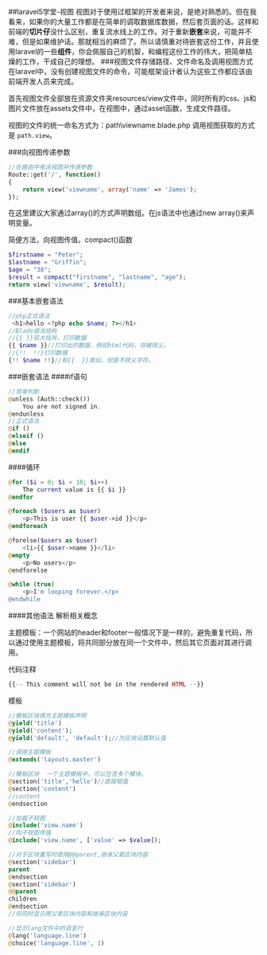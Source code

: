 ##laravel5学堂-视图
视图对于使用过框架的开发者来说，是绝对熟悉的。但在我看来，如果你的大量工作都是在简单的调取数据库数据，然后套页面的话。这样和前端的**切片仔**没什么区别，重复流水线上的工作。对于重新**嵌套**来说，可能并不难，但是如果维护话。那就相当的麻烦了。所以请慎重对待嵌套这份工作，并且使用laravel的一些**组件**，你会佩服自己的机智，和编程这份工作的伟大，把简单枯燥的工作，干成自己的理想。
###视图文件存储路径、文件命名及调用视图方式
在laravel中，没有创建视图文件的命令，可能框架设计者认为这些工作都应该由前端开发人员来完成。

首先视图文件全部放在资源文件夹resources/view文件中，同时所有的css、js和图片文件放在assets文件中，在视图中，通过asset函数，生成文件路径。

视图的文件的统一命名方式为：path\viewname.blade.php
调用视图获取的方式是 `path.view`。

###向视图传递参数

```php
//在路由中电泳视图并传递参数
Route::get('/', function()
{
    return view('viewname', array('name' => 'James');
});
```
在这里建议大家通过array()的方式声明数组。在js语法中也通过new array()来声明变量。

简便方法，向视图传值。compact()函数

```php
$firstname = "Peter";
$lastname = "Griffin";
$age = "38";
$result = compact("firstname", "lastname", "age");
return view('viewname', $result);
```
###基本嵌套语法

```php
//php正式语法
 <h1>hello <?php echo $name; ?></h1>
//Blade语法结构
//{{ }}双大括号。打印数据
{{ $name }}//打印出的数据，例如html代码，将被转义。
//{!!  !!}打印数据
{!! $name !!}//和{{  }}类似，但是不转义字符。
```

###嵌套语法
####if语句

```php
//简单判断
@unless (Auth::check())
    You are not signed in.
@endunless
//正式语法
@if ()
@elseif ()
@else
@endif
```
####循环

```php
@for ($i = 0; $i < 10; $i++)
    The current value is {{ $i }}
@endfor

@foreach ($users as $user)
    <p>This is user {{ $user->id }}</p>
@endforeach

@forelse($users as $user)
    <li>{{ $user->name }}</li>
@empty
    <p>No users</p>
@endforelse

@while (true)
    <p>I'm looping forever.</p>
@endwhile
```
####其他语法
解析相关概念

主题模板：一个网站的header和footer一般情况下是一样的，避免重复代码，所以通过使用主题模板，将共同部分放在同一个文件中，然后其它页面对其进行调用。

代码注释

```php
{{-- This comment will not be in the rendered HTML --}}
```
模板

```php
//模板区块填充主题模板声明
@yield('title')
@yield('content');
@yield('default', 'default');//为区块设置默认值

//调用主题模板
@extends('layouts.master')

//模板区块  一个主题模板中，可以包含多个模块。
@section('title','hello')//直接赋值
@section('content')
//content
@endsection

//加载子视图
@include('view.name')
//向子视图传值
@include('view.name', ['value' => $value]);

//对于区块重写时使用@@parent,继承父辈区块内容
@section('sidebar')
parent
@endsection
@section('sidebar')
@@parent
children
@endsection 
//将同时显示两父辈区块内容和继承区块内容

//显示lang文件中的语言行
@lang('language.line')
@choice('language.line', 1)
```